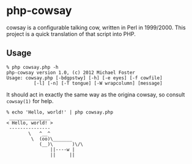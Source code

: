 php-cowsay
==========

cowsay is a configurable talking cow, written in Perl in 1999/2000. This project is a quick translation of that script into PHP.

Usage
-----
    % php cowsay.php -h
    php-cowsay version 1.0, (c) 2012 Michael Foster
    Usage: cowsay.php [-bdgpstwy] [-h] [-e eyes] [-f cowfile]
              [-l] [-n] [-T tongue] [-W wrapcolumn] [message]

It should act in exactly the same way as the origina cowsay, so consult `cowsay(1)` for help.

    % echo 'Hello, world!' | php cowsay.php 
     _______________
    < Hello, world! >
     --------------- 
            \   ^__^
             \  (oo)\_______
                (__)\       )\/\
                    ||----w |
                    ||     ||


